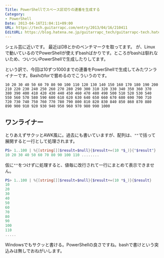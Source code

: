 ```yaml
---
Title: PowerShellでスペース区切りの連番を生成する
Category:
- PowerShell
Date: 2013-04-16T21:04:11+09:00
URL: https://tech.guitarrapc.com/entry/2013/04/16/210411
EditURL: https://blog.hatena.ne.jp/guitarrapc_tech/guitarrapc-tech.hatenablog.com/atom/entry/6802418398340690563
---
```


<!--
Date: 2013-04-16T21:04:11+09:00
URL: https://tech.guitarrapc.com/entry/2013/04/16/210411
-->

シェル芸に近いです。
最近はDBとかのベンチマークを取ってます。
が、Linuxで動いているのでPowerShellが使えずbashばかりです。ところがbashは馴れないため、ついついPowerShellで生成したりしてます。

という訳で、今回は10ずつ1000までの連番をPowerShellで生成してみたワンライナーです。Bashのforで嘗めるのでこういうのです。

```
10 20 30 40 50 60 70 80 90 100 110 120 130 140 150 160 170 180 190 200 210 220 230 240 250 260 270 280 290 300 310 320 330 340 350 360 370 380 390 400 410 420 430 440 450 460 470 480 490 500 510 520 530 540 550 560 570 580 590 600 610 620 630 640 650 660 670 680 690 700 710 720 730 740 750 760 770 780 790 800 810 820 830 840 850 860 870 880 890 900 910 920 930 940 950 960 970 980 990 1000
```


## ワンライナー

とりあえずサクッとAWK風に。過去にも書いていますが、配列は、`""`で括って展開すると一行として処理されます。

```ps1
PS> 1..100 | %{[string[]]$result=$null}{$result+=(10 *$_)}{"$result"}
10 20 30 40 50 60 70 80 90 100 110 ........
```

仮に`""`をつけずに処理すると、値毎に改行されて一行にまとめて表示できません。

```ps1
PS> 1..100 | %{[string[]]$result=$null}{$result+=(10 *$_)}{$result}
10
20
30
40
50
60
70
80
90
100
110
.....
```


Windowsでもサクッと書ける。PowerShellの良さですね。bashで書けという突込みは無しでおねがいします。
